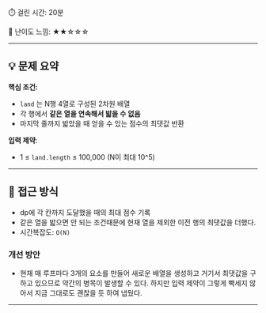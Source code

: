 ⏱️ 걸린 시간: 20분

🧠 난이도 느낌: ★★☆☆☆

---

## 💡 문제 요약

**핵심 조건:**

- `land` 는 N행 4열로 구성된 2차원 배열
- 각 행에서 **같은 열을 연속해서 밟을 수 없음**
- 마지막 줄까지 밟았을 때 얻을 수 있는 점수의 최댓값 반환

**입력 제약**:

- 1 ≤ `land.length` ≤ 100,000 (N이 최대 10^5)

---

## 🧭 접근 방식

- dp에 각 칸까지 도달했을 때의 최대 점수 기록
- 같은 열을 밟으면 안 되는 조건때문에 현재 열을 제외한 이전 행의 최댓값을 더했다.
- 시간복잡도: `O(N)`

### 개선 방안

- 현재 매 루프마다 3개의 요소를 만들어 새로운 배열을 생성하고 거기서 최댓값을 구하고 있으므로 약간의 병목이 발생할 수 있다. 하지만 입력 제약이 그렇게 빡세지 않아서 지금 그대로도 괜찮을 듯 하여 냅뒀다.

---